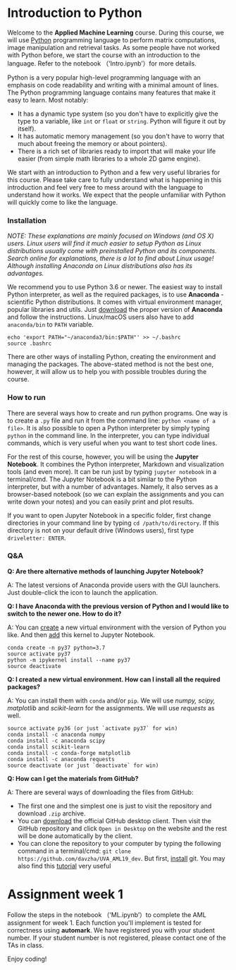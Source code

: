 # Introduction to Python

Welcome to the **Applied Machine Learning** course. During this course, we will use [Python](https://www.python.org) programming language to perform matrix computations, image manipulation and retrieval tasks. As some people have not worked with Python before, we start the course with an introduction to the language. Refer to the notebook （‘Intro.ipynb’）for more details.

Python is a very popular high-level programming language with an emphasis on code readability and writing with a minimal amount of lines. The Python programming language contains many features that make it easy to learn. Most notably:

- It has a dynamic type system (so you don't have to explicitly give the type to a variable, like `int` or `float` or `string`. Python will figure it out by itself).
- It has automatic memory management (so you don't have to worry that much about freeing the memory or about pointers).
- There is a rich set of libraries ready to import that will make your life easier (from simple math libraries to a whole 2D game engine).

We start with an introduction to Python and a few very useful libraries for this course. Please take care to fully understand what is happening in this introduction and feel very free to mess around with the language to understand how it works. We expect that the people unfamiliar with Python will quickly come to like the language. 

### Installation
*NOTE: These explanations are mainly focused on Windows (and OS X) users. Linux users will find it much easier to setup Python as Linux distributions usually come with preinstalled Python and its components. Search online for explanations, there is a lot to find about Linux usage! Although installing Anaconda on Linux distributions also has its advantages.* 

We recommend you to use Python 3.6 or newer. The easiest way to install Python interpreter, as well as the required packages, is to use **Anaconda** - scientific Python distributions. It comes with virtual environment manager, popular libraries and utils. Just [download](https://www.anaconda.com/download/) the proper version of **Anaconda** and follow the instructions. Linux/macOS users also have to add `anaconda/bin` to `PATH` variable.

```
echo 'export PATH="~/anaconda3/bin:$PATH"' >> ~/.bashrc 
source .bashrc
``` 

There are other ways of installing Python, creating the environment and managing the packages. The above-stated method is not the best one, however, it will allow us to help you with possible troubles during the course.

### How to run

There are several ways how to create and run python programs. One way is to create a `.py` file and run it from the command line: `python <name of a file>`. It is also possible to open a Python interpreter by simply typing `python` in the command line. In the interpreter, you can type individual commands, which is very useful when you want to test short code lines. 

For the rest of this course, however, you will be using the **Jupyter Notebook**. It combines the Python interpreter, Markdown and visualization tools (and even more). It can be run just by typing `jupyter notebook` in a terminal/cmd. The Jupyter Notebook is a bit similar to the Python interpreter, but with a number of advantages. Namely, it also serves as a browser-based notebook (so we can explain the assignments and you can write down your notes) and you can easily print and plot results. 

If you want to open Jupyter Notebook in a specific folder, first change directories in your command line by typing `cd /path/to/directory`. If this directory is not on your default drive (Windows users), first type `driveletter: ENTER`.


### Q&A
**Q: Are there alternative methods of launching Jupyter Notebook?**

A: The latest versions of Anaconda provide users with the GUI launchers. Just double-click the icon to launch the application.

**Q: I have Anaconda with the previous version of Python and I would like to switch to the newer one. How to do it?**

A: You can [create](https://conda.io/docs/user-guide/tasks/manage-environments.html) a new virtual environment with the version of Python you like. And then [add](https://ipython.readthedocs.io/en/latest/install/kernel_install.html) this kernel to Jupyter Notebook. 

```
conda create -n py37 python=3.7
source activate py37
python -m ipykernel install --name py37
source deactivate
```

**Q: I created a new virtual environment. How can I install all the required packages?**

A: You can install them with `conda` and/or `pip`. We will use *numpy, scipy, matplotlib* and *scikit-learn* for the assignments. We will use *requests* as well.

```
source activate py36 (or just `activate py37` for win)
conda install -c anaconda numpy
conda install -c anaconda scipy 
conda install scikit-learn
conda install -c conda-forge matplotlib
conda install -c anaconda requests
source deactivate (or just `deactivate` for win)
```

**Q: How can I get the materials from GitHub?**

A: There are several ways of downloading the files from GitHub: 

* The first one and the simplest one is just to visit the repository and download `.zip` archive.
* You can [download](https://desktop.github.com) the official GitHub desktop client. Then visit the GitHub repository and click `Open in Desktop` on the website and the rest will be done automatically by the client. 
* You can clone the repository to your computer by typing the following command in a terminal/cmd: `git clone https://github.com/davzha/UVA_AML19_dev`. But first, [install](https://git-scm.com/downloads) git. You may also find this [tutorial](https://try.github.io/) very useful



# Assignment week 1

Follow the steps in the notebook （‘ML.ipynb’）to complete the AML assignment for week 1. Each function you'll implement is tested for correctness using **automark**. We have registered you with your student number. If your student number is not registered, please contact one of the TAs in class.

Enjoy coding!
